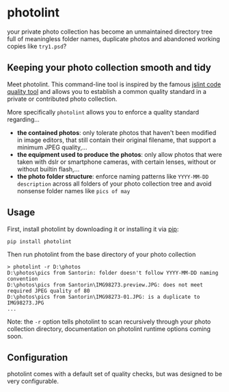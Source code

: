 photolint
=========

your private photo collection has become an unmaintained directory tree full of meaningless folder names, duplicate photos and abandoned working copies like `try1.psd`? 

<online photo competition use case> 

Keeping your photo collection smooth and tidy
---------------------------------------------
Meet photolint. This command-line tool is inspired by the famous [jslint code quality tool](http://www.jslint.com/) and allows you to establish a common quality standard in a private or contributed photo collection.

More specifically ``photolint`` allows you to enforce a quality standard regarding...
* **the contained photos**:  only tolerate photos that haven't been modified in image editors, that still contain their original filename, that support a minimum JPEG quality,...
* **the equipment used to produce the photos**: only allow photos that were taken with dslr or smartphone cameras, with certain lenses, without or without builtin flash,...
* **the photo folder structure**:  enforce naming patterns like `YYYY-MM-DD description` across all folders of your photo collection tree and avoid nonsense folder names like `pics of may`

Usage
-----
First, install photolint by downloading it or installing it via [pip](https://pip.pypa.io/):
```
pip install photolint
```
Then run photolint from the base directory of your photo collection
```
> photolint -r D:\photos
D:\photos\pics from Santorin: folder doesn't follow YYYY-MM-DD naming convention
D:\photos\pics from Santorin\IMG98273.preview.JPG: does not meet required JPEG quality of 80
D:\photos\pics from Santorin\IMG98273-01.JPG: is a duplicate to IMG98273.JPG
...
```
Note: the `-r` option tells photolint to scan recursively through your photo collection directory, documentation on photolint runtime options coming soon.

Configuration
-------------
photolint comes with a default set of quality checks, but was designed to be very configurable.
